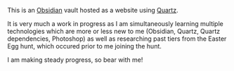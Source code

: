 This is an [Obsidian](https://obsidian.md/) vault hosted as a website using [Quartz](https://github.com/jackyzha0/quartz).

It is very much a work in progress as I am simultaneously learning multiple technologies which are more or less new to me (Obsidian, Quartz, Quartz dependencies, Photoshop) as well as researching past tiers from the Easter Egg hunt, which occured prior to me joining the hunt.

I am making steady progress, so bear with me! 
